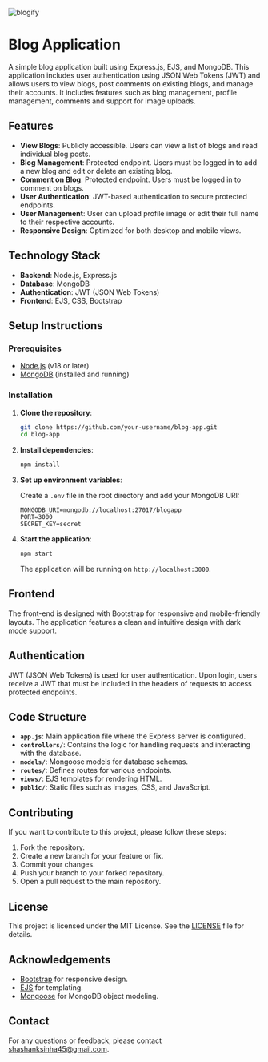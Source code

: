 ![blogify](https://github.com/user-attachments/assets/3d322228-9f1e-4500-b7ba-1c68dc147368)

# Blog Application

A simple blog application built using Express.js, EJS, and MongoDB. This application includes user authentication using JSON Web Tokens (JWT) and allows users to view blogs, post comments on existing blogs, and manage their accounts. It includes features such as blog management, profile management, comments and support for image uploads.

## Features

- **View Blogs**: Publicly accessible. Users can view a list of blogs and read individual blog posts.
- **Blog Management**: Protected endpoint. Users must be logged in to add a new blog and edit or delete an existing blog.
- **Comment on Blog**: Protected endpoint. Users must be logged in to comment on blogs.
- **User Authentication**: JWT-based authentication to secure protected endpoints.
- **User Management**: User can upload profile image or edit their full name to their respective accounts.
- **Responsive Design**: Optimized for both desktop and mobile views.

## Technology Stack

- **Backend**: Node.js, Express.js
- **Database**: MongoDB
- **Authentication**: JWT (JSON Web Tokens)
- **Frontend**: EJS, CSS, Bootstrap

## Setup Instructions

### Prerequisites

- [Node.js](https://nodejs.org) (v18 or later)
- [MongoDB](https://www.mongodb.com) (installed and running)

### Installation

1. **Clone the repository**:

    ```bash
    git clone https://github.com/your-username/blog-app.git
    cd blog-app
    ```

2. **Install dependencies**:

    ```bash
    npm install
    ```

3. **Set up environment variables**:

    Create a `.env` file in the root directory and add your MongoDB URI:

    ```env
    MONGODB_URI=mongodb://localhost:27017/blogapp
    PORT=3000
    SECRET_KEY=secret
    ```

4. **Start the application**:

    ```bash
    npm start
    ```

    The application will be running on `http://localhost:3000`.

## Frontend

The front-end is designed with Bootstrap for responsive and mobile-friendly layouts. The application features a clean and intuitive design with dark mode support.

## Authentication

JWT (JSON Web Tokens) is used for user authentication. Upon login, users receive a JWT that must be included in the headers of requests to access protected endpoints.

## Code Structure

- **`app.js`**: Main application file where the Express server is configured.
- **`controllers/`**: Contains the logic for handling requests and interacting with the database.
- **`models/`**: Mongoose models for database schemas.
- **`routes/`**: Defines routes for various endpoints.
- **`views/`**: EJS templates for rendering HTML.
- **`public/`**: Static files such as images, CSS, and JavaScript.

## Contributing

If you want to contribute to this project, please follow these steps:

1. Fork the repository.
2. Create a new branch for your feature or fix.
3. Commit your changes.
4. Push your branch to your forked repository.
5. Open a pull request to the main repository.

## License

This project is licensed under the MIT License. See the [LICENSE](LICENSE) file for details.

## Acknowledgements

- [Bootstrap](https://getbootstrap.com) for responsive design.
- [EJS](https://www.npmjs.com/package/ejs) for templating.
- [Mongoose](https://mongoosejs.com) for MongoDB object modeling.

## Contact

For any questions or feedback, please contact [shashanksinha45@gmail.com](mailto:shashanksinha45@gmail.com).
